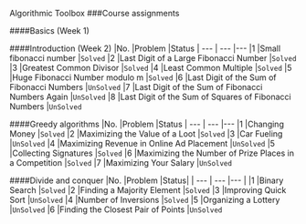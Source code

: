 Algorithmic Toolbox
###Course assignments

####Basics (Week 1)

####Introduction (Week 2)
|No.	|Problem	|Status
| --- | --- |--- 
|1	|Small fibonacci number	|``Solved``
|2	|Last Digit of a Large Fibonacci Number	|``Solved``
|3	|Greatest Common Divisor	|`Solved`
|4	|Least Common Multiple	|`Solved`
|5	|Huge Fibonacci Number modulo m	|`Solved`
|6	|Last Digit of the Sum of Fibonacci Numbers	|`UnSolved`
|7	|Last Digit of the Sum of Fibonacci Numbers Again	|`UnSolved`
|8	|Last Digit of the Sum of Squares of Fibonacci Numbers	|`UnSolved`

####Greedy algorithms
|No.	|Problem	|Status
| --- | --- |--- 
|1	|Changing Money	|`Solved`
|2	|Maximizing the Value of a Loot	|`Solved`
|3	|Car Fueling	|`UnSolved`
|4	|Maximizing Revenue in Online Ad Placement	|`UnSolved`
|5	|Collecting Signatures	|`Solved`
|6	|Maximizing the Number of Prize Places in a Competition	|`Solved`
|7	|Maximizing Your Salary	|`UnSolved`

####Divide and conquer
|No.	|Problem	|Status|
| --- | --- |--- |
|1	|Binary Search	|`Solved`
|2	|Finding a Majority Element	|`Solved`
|3	|Improving Quick Sort	|`UnSolved`
|4	|Number of Inversions	|`Solved`
|5	|Organizing a Lottery	|`UnSolved`
|6	|Finding the Closest Pair of Points	|`UnSolved`